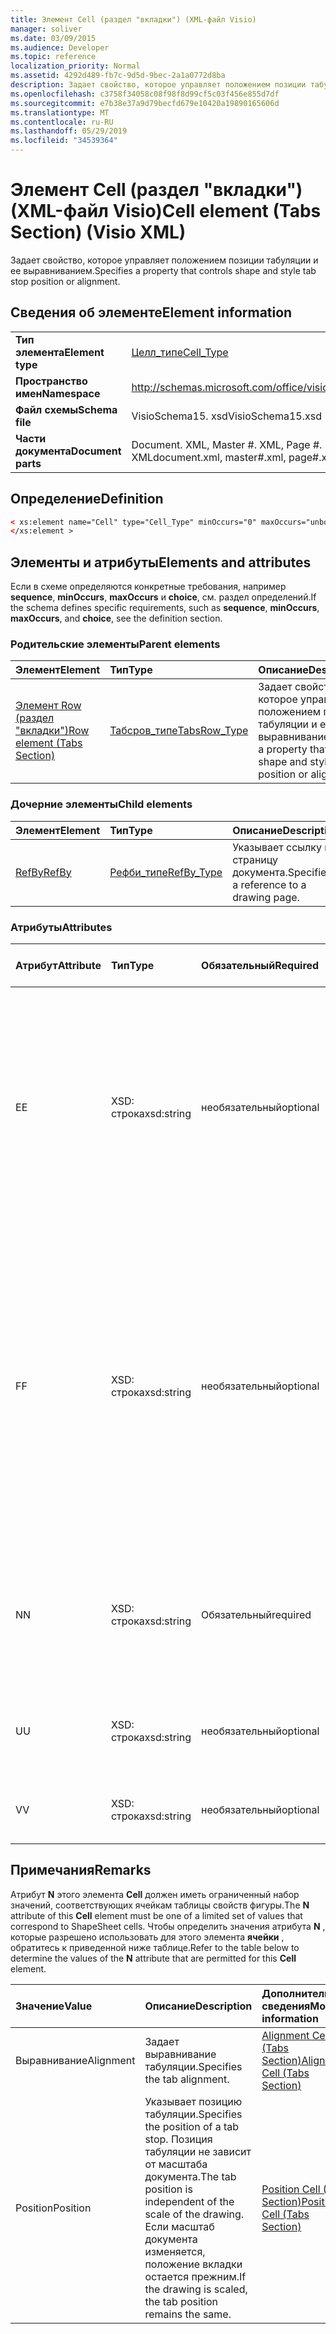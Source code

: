 ```yaml
---
title: Элемент Cell (раздел "вкладки") (XML-файл Visio)
manager: soliver
ms.date: 03/09/2015
ms.audience: Developer
ms.topic: reference
localization_priority: Normal
ms.assetid: 4292d489-fb7c-9d5d-9bec-2a1a0772d8ba
description: Задает свойство, которое управляет положением позиции табуляции и ее выравниванием.
ms.openlocfilehash: c3758f34058c08f98f8d99cf5c03f456e855d7df
ms.sourcegitcommit: e7b38e37a9d79becfd679e10420a19890165606d
ms.translationtype: MT
ms.contentlocale: ru-RU
ms.lasthandoff: 05/29/2019
ms.locfileid: "34539364"
---
```

# <a name="cell-element-tabs-section-visio-xml"></a><span data-ttu-id="33496-103">Элемент Cell (раздел "вкладки") (XML-файл Visio)</span><span class="sxs-lookup"><span data-stu-id="33496-103">Cell element (Tabs Section) (Visio XML)</span></span>

<span data-ttu-id="33496-104">Задает свойство, которое управляет положением позиции табуляции и ее выравниванием.</span><span class="sxs-lookup"><span data-stu-id="33496-104">Specifies a property that controls shape and style tab stop position or alignment.</span></span> 
  
## <a name="element-information"></a><span data-ttu-id="33496-105">Сведения об элементе</span><span class="sxs-lookup"><span data-stu-id="33496-105">Element information</span></span>

|||
|:-----|:-----|
|<span data-ttu-id="33496-106">**Тип элемента**</span><span class="sxs-lookup"><span data-stu-id="33496-106">**Element type**</span></span> <br/> |[<span data-ttu-id="33496-107">Целл_типе</span><span class="sxs-lookup"><span data-stu-id="33496-107">Cell_Type</span></span>](cell_type-complextypevisio-xml.md) <br/> |
|<span data-ttu-id="33496-108">**Пространство имен**</span><span class="sxs-lookup"><span data-stu-id="33496-108">**Namespace**</span></span> <br/> |http://schemas.microsoft.com/office/visio/2012/main  <br/> |
|<span data-ttu-id="33496-109">**Файл схемы**</span><span class="sxs-lookup"><span data-stu-id="33496-109">**Schema file**</span></span> <br/> |<span data-ttu-id="33496-110">VisioSchema15. xsd</span><span class="sxs-lookup"><span data-stu-id="33496-110">VisioSchema15.xsd</span></span>  <br/> |
|<span data-ttu-id="33496-111">**Части документа**</span><span class="sxs-lookup"><span data-stu-id="33496-111">**Document parts**</span></span> <br/> |<span data-ttu-id="33496-112">Document. XML, Master #. XML, Page #. XML</span><span class="sxs-lookup"><span data-stu-id="33496-112">document.xml, master#.xml, page#.xml</span></span>  <br/> |
   
## <a name="definition"></a><span data-ttu-id="33496-113">Определение</span><span class="sxs-lookup"><span data-stu-id="33496-113">Definition</span></span>

```XML
< xs:element name="Cell" type="Cell_Type" minOccurs="0" maxOccurs="unbounded" >
</xs:element >
```

## <a name="elements-and-attributes"></a><span data-ttu-id="33496-114">Элементы и атрибуты</span><span class="sxs-lookup"><span data-stu-id="33496-114">Elements and attributes</span></span>

<span data-ttu-id="33496-115">Если в схеме определяются конкретные требования, например **sequence**, **minOccurs**, **maxOccurs** и **choice**, см. раздел определений.</span><span class="sxs-lookup"><span data-stu-id="33496-115">If the schema defines specific requirements, such as **sequence**, **minOccurs**, **maxOccurs**, and **choice**, see the definition section.</span></span> 
  
### <a name="parent-elements"></a><span data-ttu-id="33496-116">Родительские элементы</span><span class="sxs-lookup"><span data-stu-id="33496-116">Parent elements</span></span>

|<span data-ttu-id="33496-117">**Элемент**</span><span class="sxs-lookup"><span data-stu-id="33496-117">**Element**</span></span>|<span data-ttu-id="33496-118">**Тип**</span><span class="sxs-lookup"><span data-stu-id="33496-118">**Type**</span></span>|<span data-ttu-id="33496-119">**Описание**</span><span class="sxs-lookup"><span data-stu-id="33496-119">**Description**</span></span>|
|:-----|:-----|:-----|
|[<span data-ttu-id="33496-120">Элемент Row (раздел "вкладки")</span><span class="sxs-lookup"><span data-stu-id="33496-120">Row element (Tabs Section)</span></span>](row-element-tabs-sectionvisio-xml.md) <br/> |[<span data-ttu-id="33496-121">Табсров_типе</span><span class="sxs-lookup"><span data-stu-id="33496-121">TabsRow_Type</span></span>](tabsrow_type-complextypevisio-xml.md) <br/> |<span data-ttu-id="33496-122">Задает свойство, которое управляет положением позиции табуляции и ее выравниванием.</span><span class="sxs-lookup"><span data-stu-id="33496-122">Specifies a property that controls shape and style tab stop position or alignment.</span></span>  <br/> |
   
### <a name="child-elements"></a><span data-ttu-id="33496-123">Дочерние элементы</span><span class="sxs-lookup"><span data-stu-id="33496-123">Child elements</span></span>

|<span data-ttu-id="33496-124">**Элемент**</span><span class="sxs-lookup"><span data-stu-id="33496-124">**Element**</span></span>|<span data-ttu-id="33496-125">**Тип**</span><span class="sxs-lookup"><span data-stu-id="33496-125">**Type**</span></span>|<span data-ttu-id="33496-126">**Описание**</span><span class="sxs-lookup"><span data-stu-id="33496-126">**Description**</span></span>|
|:-----|:-----|:-----|
|[<span data-ttu-id="33496-127">RefBy</span><span class="sxs-lookup"><span data-stu-id="33496-127">RefBy</span></span>](refby-element-cell_type-complextypevisio-xml.md) <br/> |[<span data-ttu-id="33496-128">Рефби_типе</span><span class="sxs-lookup"><span data-stu-id="33496-128">RefBy_Type</span></span>](refby_type-complextypevisio-xml.md) <br/> |<span data-ttu-id="33496-129">Указывает ссылку на страницу документа.</span><span class="sxs-lookup"><span data-stu-id="33496-129">Specifies a reference to a drawing page.</span></span>  <br/> |
   
### <a name="attributes"></a><span data-ttu-id="33496-130">Атрибуты</span><span class="sxs-lookup"><span data-stu-id="33496-130">Attributes</span></span>

|<span data-ttu-id="33496-131">**Атрибут**</span><span class="sxs-lookup"><span data-stu-id="33496-131">**Attribute**</span></span>|<span data-ttu-id="33496-132">**Тип**</span><span class="sxs-lookup"><span data-stu-id="33496-132">**Type**</span></span>|<span data-ttu-id="33496-133">**Обязательный**</span><span class="sxs-lookup"><span data-stu-id="33496-133">**Required**</span></span>|<span data-ttu-id="33496-134">**Описание**</span><span class="sxs-lookup"><span data-stu-id="33496-134">**Description**</span></span>|<span data-ttu-id="33496-135">**Возможные значения**</span><span class="sxs-lookup"><span data-stu-id="33496-135">**Possible values**</span></span>|
|:-----|:-----|:-----|:-----|:-----|
|<span data-ttu-id="33496-136">E</span><span class="sxs-lookup"><span data-stu-id="33496-136">E</span></span>  <br/> |<span data-ttu-id="33496-137">XSD: строка</span><span class="sxs-lookup"><span data-stu-id="33496-137">xsd:string</span></span>  <br/> |<span data-ttu-id="33496-138">необязательный</span><span class="sxs-lookup"><span data-stu-id="33496-138">optional</span></span>  <br/> |<span data-ttu-id="33496-139">Указывает, что формула возвращает ошибку.</span><span class="sxs-lookup"><span data-stu-id="33496-139">Indicates that the formula evaluates to an error.</span></span> <span data-ttu-id="33496-140">Значение **E** — это текущее значение (строка сообщения об ошибке); значение атрибута **V** — это Последнее допустимое значение.</span><span class="sxs-lookup"><span data-stu-id="33496-140">The value of **E** is the current value (an error message string); the value of the **V** attribute is the last valid value.</span></span>  <br/> |<span data-ttu-id="33496-141">Строка сообщения об ошибке.</span><span class="sxs-lookup"><span data-stu-id="33496-141">An error message string.</span></span>  <br/> |
|<span data-ttu-id="33496-142">F</span><span class="sxs-lookup"><span data-stu-id="33496-142">F</span></span>  <br/> |<span data-ttu-id="33496-143">XSD: строка</span><span class="sxs-lookup"><span data-stu-id="33496-143">xsd:string</span></span>  <br/> |<span data-ttu-id="33496-144">необязательный</span><span class="sxs-lookup"><span data-stu-id="33496-144">optional</span></span>  <br/> | <span data-ttu-id="33496-145">Представляет формулу элемента.</span><span class="sxs-lookup"><span data-stu-id="33496-145">Represents the element's formula.</span></span> <span data-ttu-id="33496-146">Этот атрибут может содержать одну из следующих строк:</span><span class="sxs-lookup"><span data-stu-id="33496-146">This attribute can contain one of the following strings:</span></span>  <br/>  <span data-ttu-id="33496-147">' (формула) ', если формула существует локально</span><span class="sxs-lookup"><span data-stu-id="33496-147">'(some formula)' if the formula exists locally</span></span>  <br/>  <span data-ttu-id="33496-148">`No Formula`Если формула локально удалена или заблокирована</span><span class="sxs-lookup"><span data-stu-id="33496-148">`No Formula` if the formula is locally deleted or blocked</span></span>  <br/>  <span data-ttu-id="33496-149">`Inh`, если формула наследуется.</span><span class="sxs-lookup"><span data-stu-id="33496-149">`Inh` if the formula is inherited.</span></span>  <br/> |<span data-ttu-id="33496-150">Формула.</span><span class="sxs-lookup"><span data-stu-id="33496-150">A formula.</span></span>  <br/> |
|<span data-ttu-id="33496-151">N</span><span class="sxs-lookup"><span data-stu-id="33496-151">N</span></span>  <br/> |<span data-ttu-id="33496-152">XSD: строка</span><span class="sxs-lookup"><span data-stu-id="33496-152">xsd:string</span></span>  <br/> |<span data-ttu-id="33496-153">Обязательный</span><span class="sxs-lookup"><span data-stu-id="33496-153">required</span></span>  <br/> |<span data-ttu-id="33496-154">Представляет имя ячейки таблицы свойств фигуры.</span><span class="sxs-lookup"><span data-stu-id="33496-154">Represents the name of the ShapeSheet cell.</span></span>  <br/> |<span data-ttu-id="33496-155">Имя ячейки таблицы свойств фигуры.</span><span class="sxs-lookup"><span data-stu-id="33496-155">The name of the ShapeSheet cell.</span></span>  <br/> <span data-ttu-id="33496-156">Ознакомьтесь с разделом "Примечания" ниже.</span><span class="sxs-lookup"><span data-stu-id="33496-156">See the Remarks section below.</span></span>  <br/> |
|<span data-ttu-id="33496-157">U</span><span class="sxs-lookup"><span data-stu-id="33496-157">U</span></span>  <br/> |<span data-ttu-id="33496-158">XSD: строка</span><span class="sxs-lookup"><span data-stu-id="33496-158">xsd:string</span></span>  <br/> |<span data-ttu-id="33496-159">необязательный</span><span class="sxs-lookup"><span data-stu-id="33496-159">optional</span></span>  <br/> |<span data-ttu-id="33496-160">Представляет единицу измерения. значение по умолчанию — DL.</span><span class="sxs-lookup"><span data-stu-id="33496-160">Represents a unit of measure The default is DL.</span></span>  <br/> |<span data-ttu-id="33496-161">Единицы ячейки.</span><span class="sxs-lookup"><span data-stu-id="33496-161">The units of the cell.</span></span>  <br/> |
|<span data-ttu-id="33496-162">V</span><span class="sxs-lookup"><span data-stu-id="33496-162">V</span></span>  <br/> |<span data-ttu-id="33496-163">XSD: строка</span><span class="sxs-lookup"><span data-stu-id="33496-163">xsd:string</span></span>  <br/> |<span data-ttu-id="33496-164">необязательный</span><span class="sxs-lookup"><span data-stu-id="33496-164">optional</span></span>  <br/> |<span data-ttu-id="33496-165">Представляет значение ячейки.</span><span class="sxs-lookup"><span data-stu-id="33496-165">Represents the value of the cell.</span></span>  <br/> |<span data-ttu-id="33496-166">Значение ячейки таблицы свойств фигуры.</span><span class="sxs-lookup"><span data-stu-id="33496-166">The value of the ShapeSheet cell.</span></span>  <br/> |
   
## <a name="remarks"></a><span data-ttu-id="33496-167">Примечания</span><span class="sxs-lookup"><span data-stu-id="33496-167">Remarks</span></span>

<span data-ttu-id="33496-168">Атрибут **N** этого элемента **Cell** должен иметь ограниченный набор значений, соответствующих ячейкам таблицы свойств фигуры.</span><span class="sxs-lookup"><span data-stu-id="33496-168">The **N** attribute of this **Cell** element must be one of a limited set of values that correspond to ShapeSheet cells.</span></span> <span data-ttu-id="33496-169">Чтобы определить значения атрибута **N** , которые разрешено использовать для этого элемента **ячейки** , обратитесь к приведенной ниже таблице.</span><span class="sxs-lookup"><span data-stu-id="33496-169">Refer to the table below to determine the values of the **N** attribute that are permitted for this **Cell** element.</span></span> 
  
|<span data-ttu-id="33496-170">**Значение**</span><span class="sxs-lookup"><span data-stu-id="33496-170">**Value**</span></span>|<span data-ttu-id="33496-171">**Описание**</span><span class="sxs-lookup"><span data-stu-id="33496-171">**Description**</span></span>|<span data-ttu-id="33496-172">**Дополнительные сведения**</span><span class="sxs-lookup"><span data-stu-id="33496-172">**More information**</span></span>|
|:-----|:-----|:-----|
|<span data-ttu-id="33496-173">Выравнивание</span><span class="sxs-lookup"><span data-stu-id="33496-173">Alignment</span></span>  <br/> |<span data-ttu-id="33496-174">Задает выравнивание табуляции.</span><span class="sxs-lookup"><span data-stu-id="33496-174">Specifies the tab alignment.</span></span>  <br/> |[<span data-ttu-id="33496-175">Alignment Cell (Tabs Section)</span><span class="sxs-lookup"><span data-stu-id="33496-175">Alignment Cell (Tabs Section)</span></span>](alignment-cell-tabs-section.md) <br/> |
|<span data-ttu-id="33496-176">Position</span><span class="sxs-lookup"><span data-stu-id="33496-176">Position</span></span>  <br/> |<span data-ttu-id="33496-177">Указывает позицию табуляции.</span><span class="sxs-lookup"><span data-stu-id="33496-177">Specifies the position of a tab stop.</span></span> <span data-ttu-id="33496-178">Позиция табуляции не зависит от масштаба документа.</span><span class="sxs-lookup"><span data-stu-id="33496-178">The tab position is independent of the scale of the drawing.</span></span> <span data-ttu-id="33496-179">Если масштаб документа изменяется, положение вкладки остается прежним.</span><span class="sxs-lookup"><span data-stu-id="33496-179">If the drawing is scaled, the tab position remains the same.</span></span>  <br/> |[<span data-ttu-id="33496-180">Position Cell (Tabs Section)</span><span class="sxs-lookup"><span data-stu-id="33496-180">Position Cell (Tabs Section)</span></span>](position-cell-tabs-section.md) <br/> |
   

